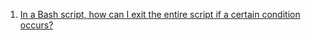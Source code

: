  1. [In a Bash script, how can I exit the entire script if a certain condition occurs?][1]
 
[1]: https://stackoverflow.com/questions/1378274/in-a-bash-script-how-can-i-exit-the-entire-script-if-a-certain-condition-occurs
